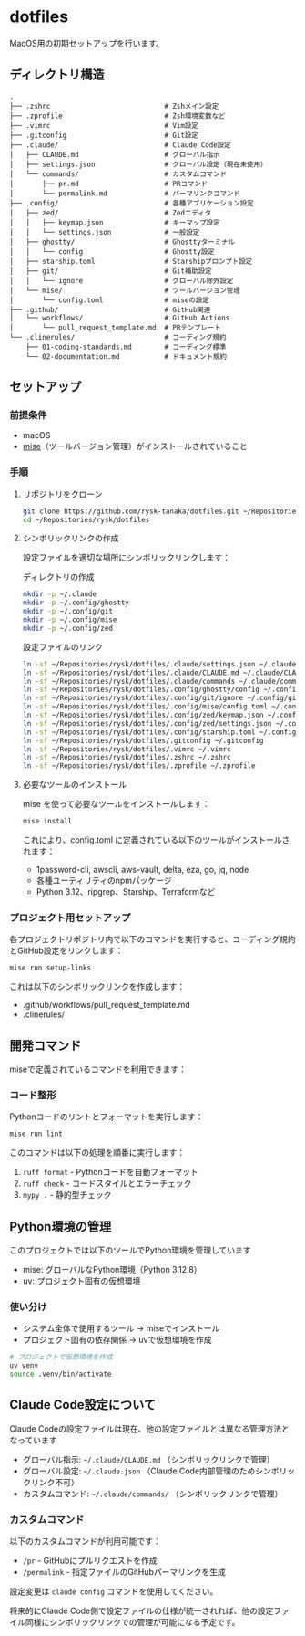 # dotfiles

MacOS用の初期セットアップを行います。

## ディレクトリ構造

```text
.
├── .zshrc                            # Zshメイン設定
├── .zprofile                         # Zsh環境変数など
├── .vimrc                            # Vim設定
├── .gitconfig                        # Git設定
├── .claude/                          # Claude Code設定
│   ├── CLAUDE.md                     # グローバル指示
│   ├── settings.json                 # グローバル設定（現在未使用）
│   └── commands/                     # カスタムコマンド
│       ├── pr.md                     # PRコマンド
│       └── permalink.md              # パーマリンクコマンド
├── .config/                          # 各種アプリケーション設定
│   ├── zed/                          # Zedエディタ
│   │   ├── keymap.json               # キーマップ設定
│   │   └── settings.json             # 一般設定
│   ├── ghostty/                      # Ghosttyターミナル
│   │   └── config                    # Ghostty設定
│   ├── starship.toml                 # Starshipプロンプト設定
│   ├── git/                          # Git補助設定
│   │   └── ignore                    # グローバル除外設定
│   └── mise/                         # ツールバージョン管理
│       └── config.toml               # miseの設定
├── .github/                          # GitHub関連
│   └── workflows/                    # GitHub Actions
│       └── pull_request_template.md  # PRテンプレート
└── .clinerules/                      # コーディング規約
    ├── 01-coding-standards.md        # コーディング標準
    └── 02-documentation.md           # ドキュメント規約
```

## セットアップ

### 前提条件

- macOS
- [mise](https://mise.jdx.dev/)（ツールバージョン管理）がインストールされていること

### 手順

1. リポジトリをクローン

    ```bash
    git clone https://github.com/rysk-tanaka/dotfiles.git ~/Repositories/rysk/dotfiles
    cd ~/Repositories/rysk/dotfiles
    ```

2. シンボリックリンクの作成

    設定ファイルを適切な場所にシンボリックリンクします：

    ディレクトリの作成

    ```bash
    mkdir -p ~/.claude
    mkdir -p ~/.config/ghostty
    mkdir -p ~/.config/git
    mkdir -p ~/.config/mise
    mkdir -p ~/.config/zed
    ```

    設定ファイルのリンク

    ```bash
    ln -sf ~/Repositories/rysk/dotfiles/.claude/settings.json ~/.claude/settings.json
    ln -sf ~/Repositories/rysk/dotfiles/.claude/CLAUDE.md ~/.claude/CLAUDE.md
    ln -sf ~/Repositories/rysk/dotfiles/.claude/commands ~/.claude/commands
    ln -sf ~/Repositories/rysk/dotfiles/.config/ghostty/config ~/.config/ghostty/config
    ln -sf ~/Repositories/rysk/dotfiles/.config/git/ignore ~/.config/git/ignore
    ln -sf ~/Repositories/rysk/dotfiles/.config/mise/config.toml ~/.config/mise/config.toml
    ln -sf ~/Repositories/rysk/dotfiles/.config/zed/keymap.json ~/.config/zed/keymap.json
    ln -sf ~/Repositories/rysk/dotfiles/.config/zed/settings.json ~/.config/zed/settings.json
    ln -sf ~/Repositories/rysk/dotfiles/.config/starship.toml ~/.config/starship.toml
    ln -sf ~/Repositories/rysk/dotfiles/.gitconfig ~/.gitconfig
    ln -sf ~/Repositories/rysk/dotfiles/.vimrc ~/.vimrc
    ln -sf ~/Repositories/rysk/dotfiles/.zshrc ~/.zshrc
    ln -sf ~/Repositories/rysk/dotfiles/.zprofile ~/.zprofile
    ```

3. 必要なツールのインストール

    mise を使って必要なツールをインストールします：

    ```bash
    mise install
    ```

    これにより、config.toml に定義されている以下のツールがインストールされます：

    - 1password-cli, awscli, aws-vault, delta, eza, go, jq, node
    - 各種ユーティリティのnpmパッケージ
    - Python 3.12、ripgrep、Starship、Terraformなど

### プロジェクト用セットアップ

各プロジェクトリポジトリ内で以下のコマンドを実行すると、コーディング規約とGitHub設定をリンクします：

```bash
mise run setup-links
```

これは以下のシンボリックリンクを作成します：

- .github/workflows/pull_request_template.md
- .clinerules/

## 開発コマンド

miseで定義されているコマンドを利用できます：

### コード整形

Pythonコードのリントとフォーマットを実行します：

```bash
mise run lint
```

このコマンドは以下の処理を順番に実行します：

1. `ruff format` - Pythonコードを自動フォーマット
2. `ruff check` - コードスタイルとエラーチェック
3. `mypy .` - 静的型チェック

## Python環境の管理

このプロジェクトでは以下のツールでPython環境を管理しています

- mise: グローバルなPython環境（Python 3.12.8）
- uv: プロジェクト固有の仮想環境

### 使い分け

- システム全体で使用するツール → miseでインストール
- プロジェクト固有の依存関係 → uvで仮想環境を作成

```bash
# プロジェクトで仮想環境を作成
uv venv
source .venv/bin/activate
```

## Claude Code設定について

Claude Codeの設定ファイルは現在、他の設定ファイルとは異なる管理方法となっています

- グローバル指示: `~/.claude/CLAUDE.md` （シンボリックリンクで管理）
- グローバル設定: `~/.claude.json` （Claude Code内部管理のためシンボリックリンク不可）
- カスタムコマンド: `~/.claude/commands/` （シンボリックリンクで管理）

### カスタムコマンド

以下のカスタムコマンドが利用可能です：

- `/pr` - GitHubにプルリクエストを作成
- `/permalink` - 指定ファイルのGitHubパーマリンクを生成

設定変更は `claude config` コマンドを使用してください。

将来的にClaude Code側で設定ファイルの仕様が統一されれば、他の設定ファイル同様にシンボリックリンクでの管理が可能になる予定です。
